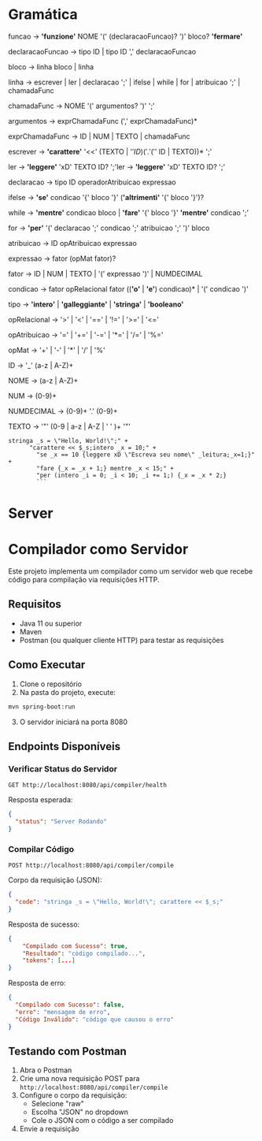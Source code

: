 # Gramática

funcao → **'funzione'** NOME '(' (declaracaoFuncao)? ')' bloco? **'fermare'**

declaracaoFuncao → tipo ID | tipo ID ',' declaracaoFuncao

bloco → linha bloco | linha

linha → escrever | ler | declaracao ';' | ifelse | while | for | atribuicao ';' | chamadaFunc

chamadaFunc → NOME '(' argumentos? ')' ';'

argumentos → exprChamadaFunc (',' exprChamadaFunc)\*

exprChamadaFunc → ID | NUM | TEXTO | chamadaFunc

escrever → **'carattere'** '<<' (TEXTO | '$' ID) ('.' ('$' ID | TEXTO))\* ';'

ler → **'leggere'** 'xD' TEXTO ID? ';'ler → **'leggere'** 'xD' TEXTO ID? ';'

declaracao → tipo ID operadorAtribuicao expressao

ifelse → **'se'** condicao '{' bloco '}' (**'altrimenti'** '{' bloco '}')?

while → **'mentre'** condicao bloco | **'fare'** '{' bloco '}' **'mentre'** condicao ';'

for → **'per'** '(' declaracao ';' condicao ';' atribuicao ';' ')' bloco

atribuicao → ID opAtribuicao expressao

expressao → fator (opMat fator)?

fator → ID | NUM | TEXTO | '(' expressao ')' | NUMDECIMAL

condicao → fator opRelacional fator ((**'o'** | **'e'**) condicao)\* | '(' condicao ')'

tipo → **'intero'** | **'galleggiante'** | **'stringa'** | **'booleano'**

opRelacional → '>' | '<' | '==' | '!=' | '>=' | '<='

opAtribuicao → '=' | '+=' | '-=' | '\*=' | '/=' | '%='

opMat → '+' | '-' | '\*' | '/' | '%'

ID → '\_' (a-z | A-Z)+

NOME → (a-z | A-Z)+

NUM → (0-9)+

NUMDECIMAL → (0-9)+ '.' (0-9)+

TEXTO → '"' (0-9 | a-z | A-Z | ' ' )+ '"'

````
stringa _s = \"Hello, World!\";" +
      "carattere << $_s;intero _x = 10;" +
        "se _x == 10 {leggere xD \"Escreva seu nome\" _leitura;_x=1;}" +
        "fare {_x = _x + 1;} mentre _x < 15;" +
        "per (intero _i = 0; _i < 10; _i += 1;) {_x = _x * 2;}
        ```
````

# Server

# Compilador como Servidor

Este projeto implementa um compilador como um servidor web que recebe código para compilação via requisições HTTP.

## Requisitos

- Java 11 ou superior
- Maven
- Postman (ou qualquer cliente HTTP) para testar as requisições

## Como Executar

1. Clone o repositório
2. Na pasta do projeto, execute:

```bash
mvn spring-boot:run
```

3. O servidor iniciará na porta 8080

## Endpoints Disponíveis

### Verificar Status do Servidor

```
GET http://localhost:8080/api/compiler/health
```

Resposta esperada:

```json
{
  "status": "Server Rodando"
}
```

### Compilar Código

```
POST http://localhost:8080/api/compiler/compile
```

Corpo da requisição (JSON):

```json
{
  "code": "stringa _s = \"Hello, World!\"; carattere << $_s;"
}
```

Resposta de sucesso:

```json
{
    "Compilado com Sucesso": true,
    "Resultado": "código compilado...",
    "tokens": [...]
}
```

Resposta de erro:

```json
{
  "Compilado com Sucesso": false,
  "erro": "mensagem de erro",
  "Código Inválido": "código que causou o erro"
}
```

## Testando com Postman

1. Abra o Postman
2. Crie uma nova requisição POST para `http://localhost:8080/api/compiler/compile`
3. Configure o corpo da requisição:
   - Selecione "raw"
   - Escolha "JSON" no dropdown
   - Cole o JSON com o código a ser compilado
4. Envie a requisição
